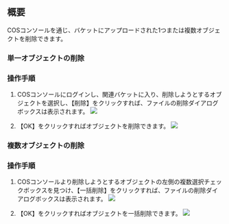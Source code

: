## 概要
COSコンソールを通じ、バケットにアップロードされた1つまたは複数オブジェクトを削除できます。

### 単一オブジェクトの削除

### 操作手順

1. COSコンソールにログインし、関連バケットに入り、削除しようとするオブジェクトを選択し、【削除】をクリックすれば、ファイルの削除ダイアログボックスは表示されます。
![](https://main.qcloudimg.com/raw/ee9e32a8aa1418a2072f4d04a04259e0.png)

2. 【OK】をクリックすればオブジェクトを削除できます。
![](https://main.qcloudimg.com/raw/7ef73ea2ba0935f6476b26f2b56bbec3.png)

### 複数オブジェクトの削除

### 操作手順

1. COSコンソールより削除しようとするオブジェクトの左側の複数選択チェックボックスを見つけ、【一括削除】をクリックすれば、ファイルの削除ダイアログボックスは表示されます。
![](https://main.qcloudimg.com/raw/2adc884caf85f4f7d08c42635ae2bb52.png)

2. 【OK】をクリックすればオブジェクトを一括削除できます。
![](https://main.qcloudimg.com/raw/1e2c10163e71eb35b731c1d94e5d0707.png)
